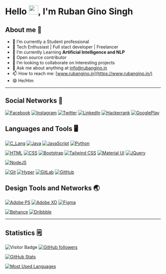 <!--
**Ruban2205/Ruban2205** is a ✨ _special_ ✨ repository because its `README.md` (this file) appears on your GitHub profile.

Here are some ideas to get you started:
-->

# Hello <img src="https://media.giphy.com/media/hvRJCLFzcasrR4ia7z/giphy.gif" width="30px">, I'm Ruban Gino Singh

## About me 👀

- 🔭 I’m currently a Student professional
- 🎯 Tech Enthusiast | Full stact developer | Freelancer
- 🌱 I’m currently Learning **Artificial Intelligence and NLP**
- 💖 Open source contributor
- 👯 I’m looking to collaborate on Interesting projects
- 💬 Ask me about anything at [info@rubangino.in](https://mailto:info@rubangino.in/)
- 📫 How to reach me: [www.rubangino.in](https://www.rubangino.in/)
- 😄 He/Him
<!-- - 🤔 I’m looking for help with ... -->
<!-- - ⚡ Fun fact: ... -->

<hr/>

## Social Networks 🤵

[![Facebook](https://img.shields.io/badge/Facebook-%231877F2.svg?style=for-the-badge&logo=Facebook&logoColor=white)](https://www.facebook.com/ruban.gino.22)
[![Instagram](https://img.shields.io/badge/Instagram-%23E4405F.svg?style=for-the-badge&logo=Instagram&logoColor=white)](https://www.instagram.com/ruban_gino_/)
[![Twitter](https://img.shields.io/badge/Twitter-1DA1F2?style=for-the-badge&logo=twitter&logoColor=white)](https://twitter.com/Rubangino)
[![LinkedIn](https://img.shields.io/badge/LinkedIn-0077B5?style=for-the-badge&logo=linkedin&logoColor=white)](https://www.linkedin.com/in/ruban-gino-singh/)
[![Hackerrank](https://img.shields.io/badge/-Hackerrank-2EC866?style=for-the-badge&logo=HackerRank&logoColor=white)](https://www.hackerrank.com/rubangino)
[![GooglePlay](https://img.shields.io/badge/Google_Play-414141?style=for-the-badge&logo=google-play&logoColor=white)](https://play.google.com/store/apps/dev?id=7866219812027306360)

## Languages and Tools 🖥️

<!-- Programming Languages -->
[![C_Lang](https://img.shields.io/badge/C-00599C?style=for-the-badge&logo=c&logoColor=white)](https://github.com/Ruban2205)
[![Java](https://img.shields.io/badge/Java-ED8B00?style=for-the-badge&logo=java&logoColor=white)](https://github.com/Ruban2205)
[![JavaScript](https://img.shields.io/badge/JavaScript-323330?style=for-the-badge&logo=javascript&logoColor=F7DF1E)](https://github.com/Ruban2205)
[![Python](https://img.shields.io/badge/Python-FFD43B?style=for-the-badge&logo=python&logoColor=blue)](https://github.com/Ruban2205)

<!-- Front End Development --> 
[![HTML](https://img.shields.io/badge/HTML5-E34F26?style=for-the-badge&logo=html5&logoColor=white)](https://github.com/Ruban2205)
[![CSS](https://img.shields.io/badge/CSS3-1572B6?style=for-the-badge&logo=css3&logoColor=white)](https://github.com/Ruban2205)
[![Bootstrap](https://img.shields.io/badge/Bootstrap-563D7C?style=for-the-badge&logo=bootstrap&logoColor=white)](https://github.com/Ruban2205)
[![Tailwind CSS](https://img.shields.io/badge/Tailwind_CSS-38B2AC?style=for-the-badge&logo=tailwind-css&logoColor=white)](https://github.com/Ruban2205)
[![Material UI](https://img.shields.io/badge/Material%20UI-007FFF?style=for-the-badge&logo=mui&logoColor=white)](https://github.com/Ruban2205)
[![JQuery](https://img.shields.io/badge/jQuery-0769AD?style=for-the-badge&logo=jquery&logoColor=white)](https://github.com/Ruban2205)

<!-- Backend Development --> 
[![NodeJS](https://img.shields.io/badge/Node.js-339933?style=for-the-badge&logo=nodedotjs&logoColor=white)](https://github.com/Ruban2205)

<!-- VCS --> 
[![Git](https://img.shields.io/badge/GIT-E44C30?style=for-the-badge&logo=git&logoColor=white)](https://github.com/Ruban2205)
[![Hyper](https://img.shields.io/badge/Hyper-000000?style=for-the-badge&logo=hyper&logoColor=white)](https://github.com/Ruban2205)
[![GitLab](	https://img.shields.io/badge/GitLab-330F63?style=for-the-badge&logo=gitlab&logoColor=white)](https://gitlab.com/Ruban2205)
[![GitHub](https://img.shields.io/badge/GitHub-100000?style=for-the-badge&logo=github&logoColor=white)](https://github.com/Ruban2205)

## Design Tools and Networks 🌏

[![Adobe PS](https://img.shields.io/badge/Adobe%20Photoshop-31A8FF?style=for-the-badge&logo=Adobe%20Photoshop&logoColor=black)](https://github.com/Ruban2205)
[![Adobe XD](https://img.shields.io/badge/Adobe%20XD-470137?style=for-the-badge&logo=Adobe%20XD&logoColor=#FF61F6)](https://github.com/Ruban2205)
[![Figma](https://img.shields.io/badge/Figma-F24E1E?style=for-the-badge&logo=figma&logoColor=white)](https://github.com/Ruban2205)

[![Behance](https://img.shields.io/badge/Behance-0054F7?style=for-the-badge&logo=behance&logoColor=white)](https://www.behance.net/rubangino)
[![Dribbble](https://img.shields.io/badge/Dribbble-EA4C89?style=for-the-badge&logo=dribbble&logoColor=white)](https://dribbble.com/rubangino)

<hr/>

## Statistics 🗒️

![Visitor Badge](https://api.visitorbadge.io/api/VisitorHit?user=Ruban2205&repo=github-visitors-badge&countColor=%237B1E7A)
[![GitHub followers](https://img.shields.io/github/followers/Ruban2205.svg?style=social&label=Follow&maxAge=2592000)](https://github.com/Ruban2205?tab=followers)

[![GitHub Stats](https://github-readme-stats.vercel.app/api?username=Ruban2205)](https://github.com/Ruban2205)

[![Most Used Languages](https://github-readme-stats.vercel.app/api/top-langs/?username=Ruban2205)](https://github.com/Ruban2205)
